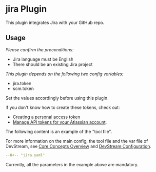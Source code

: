 # jira Plugin

This plugin integrates Jira with your GitHub repo.

## Usage

_Please confirm the preconditions:_

- Jira language must be English
- There should be an existing Jira project

_This plugin depends on the following two config variables:_

- jira.token
- scm.token

Set the values accordingly before using this plugin.

If you don't know how to create these tokens, check out:
- [Creating a personal access token](https://docs.github.com/en/authentication/keeping-your-account-and-data-secure/creating-a-personal-access-token)
- [Manage API tokens for your Atlassian account](https://support.atlassian.com/atlassian-account/docs/manage-api-tokens-for-your-atlassian-account/).

The following content is an example of the "tool file".

For more information on the main config, the tool file and the var file of DevStream, see [Core Concepts Overview](../core-concepts/overview.md) and [DevStream Configuration](../core-concepts/config.md).

```yaml
--8<-- "jira.yaml"
```

Currently, all the parameters in the example above are mandatory.

